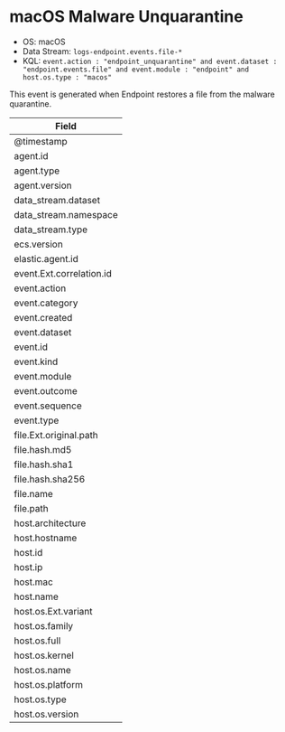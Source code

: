 # macOS Malware Unquarantine

- OS: macOS
- Data Stream: `logs-endpoint.events.file-*`
- KQL: `event.action : "endpoint_unquarantine" and event.dataset : "endpoint.events.file" and event.module : "endpoint" and host.os.type : "macos"`

This event is generated when Endpoint restores a file from the malware quarantine.


| Field |
|---|
| @timestamp |
| agent.id |
| agent.type |
| agent.version |
| data_stream.dataset |
| data_stream.namespace |
| data_stream.type |
| ecs.version |
| elastic.agent.id |
| event.Ext.correlation.id |
| event.action |
| event.category |
| event.created |
| event.dataset |
| event.id |
| event.kind |
| event.module |
| event.outcome |
| event.sequence |
| event.type |
| file.Ext.original.path |
| file.hash.md5 |
| file.hash.sha1 |
| file.hash.sha256 |
| file.name |
| file.path |
| host.architecture |
| host.hostname |
| host.id |
| host.ip |
| host.mac |
| host.name |
| host.os.Ext.variant |
| host.os.family |
| host.os.full |
| host.os.kernel |
| host.os.name |
| host.os.platform |
| host.os.type |
| host.os.version |

